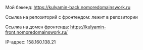 Мой бэкенд: https://kulyamin-back.nomoredomainswork.ru

Ссылка на репозиторий с фронтендом: лежит в репозитории

Ссылка на домен фронтенда: https://kulyamin-front.nomoredomainswork.ru/

IP-адрес: 158.160.138.21
